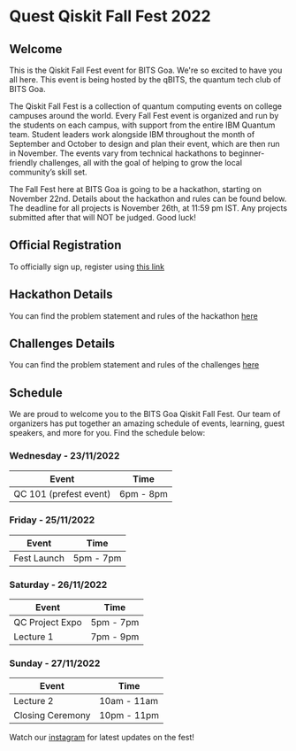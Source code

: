 # Quest Qiskit Fall Fest 2022
<!-- This is a template that you can use to host your own event -->
## Welcome

This is the Qiskit Fall Fest event for BITS Goa. We're so excited to have you all here. This event is being hosted by the qBITS, the quantum tech club of BITS Goa.

The Qiskit Fall Fest is a collection of quantum computing events on college campuses around the world. Every Fall Fest event is organized and run by the students on each campus, with support from the entire IBM Quantum team. Student leaders work alongside IBM throughout the month of September and October to design and plan their event, which are then run in November. The events vary from technical hackathons to beginner-friendly challenges, all with the goal of helping to grow the local community’s skill set.

The Fall Fest here at BITS Goa is going to be a hackathon, starting on November 22nd. Details about the hackathon and rules can be found below. The deadline for all projects is November 26th, at 11:59 pm IST. Any projects submitted after that will NOT be judged. Good luck!
## Official Registration

To officially sign up, register using [this link](https://docs.google.com/forms/d/e/1FAIpQLSfxX6z_pwZJIE6DwiEB_yCVnRhaopjBJTGIpI-SUd_nt60hbQ/viewform)
    
## Hackathon Details
You can find the problem statement and rules of the hackathon [here](https://github.com/qBITS-github/Quest-Qiskit-Fall-Fest/blob/main/Quest%20qHackathon.pdf)

## Challenges Details 
You can find the problem statement and rules of the challenges [here](https://github.com/qBITS-github/Quest-Qiskit-Fall-Fest/blob/main/challenges.md)

## Schedule

We are proud to welcome you to the BITS Goa Qiskit Fall Fest. Our team of organizers has put together an amazing schedule of events, learning, guest speakers, and more for you. Find the schedule below:

### Wednesday - 23/11/2022

| Event                | Time       |
| ---------------------| ---------- |
|QC 101 (prefest event)| 6pm - 8pm  |

### Friday - 25/11/2022

| Event          | Time       |
| ---------------| ---------- |
|Fest Launch     | 5pm - 7pm  |

### Saturday - 26/11/2022

| Event          | Time       |
| ---------------| ---------- |
|QC Project Expo | 5pm - 7pm  |
|Lecture 1       | 7pm - 9pm  |

### Sunday - 27/11/2022

| Event           | Time        |
| ----------------| ----------- |
|Lecture 2        | 10am - 11am |
|Closing Ceremony | 10pm - 11pm |

Watch our [instagram](https://www.instagram.com/qbits.bitsgoa/) for latest updates on the fest!

